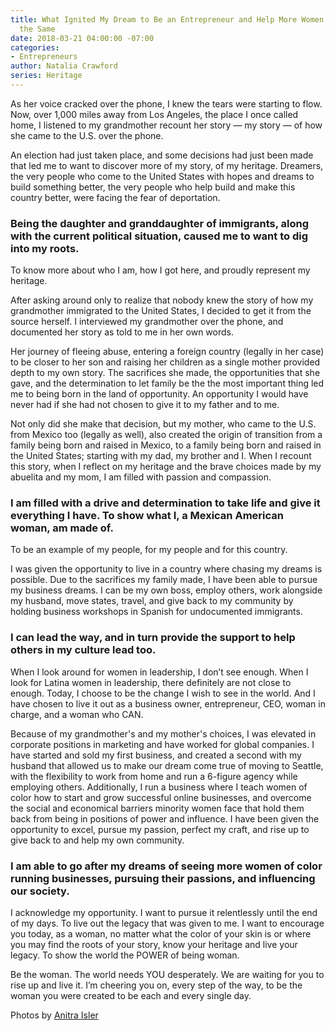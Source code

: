 ```yaml
---
title: What Ignited My Dream to Be an Entrepreneur and Help More Women of Color Do
  the Same
date: 2018-03-21 04:00:00 -07:00
categories:
- Entrepreneurs
author: Natalia Crawford
series: Heritage
---
```


As her voice cracked over the phone, I knew the tears were starting to flow. Now, over 1,000 miles away from Los Angeles, the place I once called home, I listened to my grandmother recount her story — my story — of how she came to the U.S. over the phone.

An election had just taken place, and some decisions had just been made that led me to want to discover more of my story, of my heritage. Dreamers, the very people who come to the United States with hopes and dreams to build something better, the very people who help build and make this country better, were facing the fear of deportation.

### Being the daughter and granddaughter of immigrants, along with the current political situation, caused me to want to dig into my roots.

To know more about who I am, how I got here, and proudly represent my heritage.

After asking around only to realize that nobody knew the story of how my grandmother immigrated to the United States, I decided to get it from the source herself. I interviewed my grandmother over the phone, and documented her story as told to me in her own words.

Her journey of fleeing abuse, entering a foreign country (legally in her case) to be closer to her son and raising her children as a single mother provided depth to my own story. The sacrifices she made, the opportunities that she gave, and the determination to let family be the the most important thing led me to being born in the land of opportunity. An opportunity I would have never had if she had not chosen to give it to my father and to me.

Not only did she make that decision, but my mother, who came to the U.S. from Mexico too (legally as well), also created the origin of transition from a family being born and raised in Mexico, to a family being born and raised in the United States; starting with my dad, my brother and I. When I recount this story, when I reflect on my heritage and the brave choices made by my abuelita and my mom, I am filled with passion and compassion.

### I am filled with a drive and determination to take life and give it everything I have. To show what I, a Mexican American woman, am made of.

To be an example of my people, for my people and for this country.

I was given the opportunity to live in a country where chasing my dreams is possible. Due to the sacrifices my family made, I have been able to pursue my business dreams. I can be my own boss, employ others, work alongside my husband, move states, travel, and give back to my community by holding business workshops in Spanish for undocumented immigrants.

### I can lead the way, and in turn provide the support to help others in my culture lead too.

When I look around for women in leadership, I don’t see enough. When I look for Latina women in leadership, there definitely are not close to enough. Today, I choose to be the change I wish to see in the world. And I have chosen to live it out as a business owner, entrepreneur, CEO, woman in charge, and a woman who CAN.

Because of my grandmother's and my mother's choices, I was elevated in corporate positions in marketing and have worked for global companies. I have started and sold my first business, and created a second with my husband that allowed us to make our dream come true of moving to Seattle, with the flexibility to work from home and run a 6-figure agency while employing others. Additionally, I run a business where I teach women of color how to start and grow successful online businesses, and overcome the social and economical barriers minority women face that hold them back from being in positions of power and influence. I have been given the opportunity to excel, pursue my passion, perfect my craft, and rise up to give back to and help my own community.

### I am able to go after my dreams of seeing more women of color running businesses, pursuing their passions, and influencing our society.

I acknowledge my opportunity. I want to pursue it relentlessly until the end of my days. To live out the legacy that was given to me. I want to encourage you today, as a woman, no matter what the color of your skin is or where you may find the roots of your story, know your heritage and live your legacy. To show the world the POWER of being woman.

Be the woman. The world needs YOU desperately. We are waiting for you to rise up and live it. I’m cheering you on, every step of the way, to be the woman you were created to be each and every single day.

Photos by [Anitra Isler](https://www.instagram.com/anitraisler/)